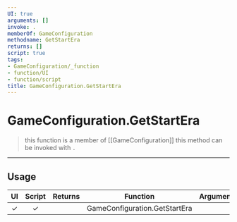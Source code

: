 ```yaml
---
UI: true
arguments: []
invoke: .
memberOf: GameConfiguration
methodname: GetStartEra
returns: []
script: true
tags:
- GameConfiguration/_function
- function/UI
- function/script
title: GameConfiguration.GetStartEra
---
```

# GameConfiguration.GetStartEra
> this function is a member of [[GameConfiguration]]
> this method can be invoked with `.`
-----
## Usage
|  UI | Script | Returns | Function | Arguments |
|:---:|:------:|-------:|:--------:|:---------|
|✓|✓||GameConfiguration.GetStartEra||
